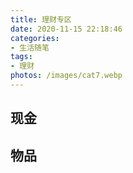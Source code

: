 ```yaml
---
title: 理财专区
date: 2020-11-15 22:18:46
categories:
- 生活随笔
tags:
- 理财
photos: /images/cat7.webp
---
```


## 现金

## 物品